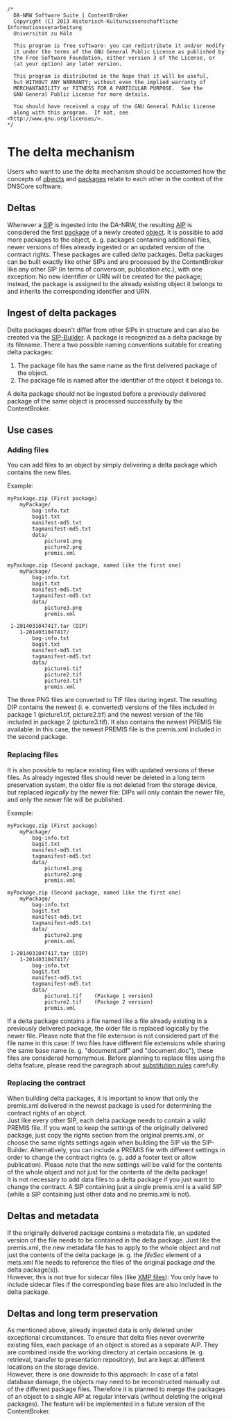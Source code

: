 	/*
	  DA-NRW Software Suite | ContentBroker
	  Copyright (C) 2013 Historisch-Kulturwissenschaftliche Informationsverarbeitung
	  Universität zu Köln
	
	  This program is free software: you can redistribute it and/or modify
	  it under the terms of the GNU General Public License as published by
	  the Free Software Foundation, either version 3 of the License, or
	  (at your option) any later version.
	
	  This program is distributed in the hope that it will be useful,
	  but WITHOUT ANY WARRANTY; without even the implied warranty of
	  MERCHANTABILITY or FITNESS FOR A PARTICULAR PURPOSE.  See the
	  GNU General Public License for more details.
	
	  You should have received a copy of the GNU General Public License
	  along with this program.  If not, see <http://www.gnu.org/licenses/>.
	*/
	
# The delta mechanism

Users who want to use the delta mechanism should be accustomed how the concepts
of [objects](https://github.com/da-nrw/DNSCore/blob/master/ContentBroker/src/main/markdown/object_model.md#object) 
and [packages](https://github.com/da-nrw/DNSCore/blob/master/ContentBroker/src/main/markdown/object_model.md#package) 
relate to each other in the context of the DNSCore software.

## Deltas

Whenever a [SIP](https://github.com/da-nrw/DNSCore/blob/master/ContentBroker/src/main/markdown/sip_specification.md) is ingested into the DA-NRW, the resulting [AIP](https://github.com/da-nrw/DNSCore/blob/master/ContentBroker/src/main/markdown/specification_aip.md) is considered the first [package](https://github.com/da-nrw/DNSCore/blob/master/ContentBroker/src/main/markdown/object_model.md#package) of a newly created [object](https://github.com/da-nrw/DNSCore/blob/master/ContentBroker/src/main/markdown/object_model.md#object). It is possible to add more packages to the object, e. g. packages containing additional files, newer versions of files already ingested or an updated version of the contract rights. These packages are called *delta* packages. Delta packages can be built exactly like other SIPs and are processed by the ContentBroker like any other SIP (in terms of conversion, publication etc.), with one exception: No new identifier or URN will be created for the package; instead, the package is assigned to the already existing object it belongs to and inherits the corresponding identifier and URN.

## Ingest of delta packages

Delta packages doesn't differ from other SIPs in structure and can also be created via the [SIP-Builder](https://github.com/da-nrw/DNSCore/blob/master/ContentBroker/src/main/markdown/sip_specification.md#sip-builder). A package is recognized as a delta package by its filename. There a two possible naming conventions suitable for creating delta packages:

1. The package file has the same name as the first delivered package of the object.
2. The package file is named after the identifier of the object it belongs to.

A delta package should not be ingested before a previously delivered package of the same object is processed successfully by the ContentBroker.

## Use cases
### Adding files

You can add files to an object by simply delivering a delta package which contains the new files.

Example:

	myPackage.zip (First package)
		myPackage/
			bag-info.txt
			bagit.txt
			manifest-md5.txt
			tagmanifest-md5.txt
			data/
				picture1.png
				picture2.png
				premis.xml
				
	myPackage.zip (Second package, named like the first one)
		myPackage/
			bag-info.txt
			bagit.txt
			manifest-md5.txt
			tagmanifest-md5.txt
			data/
				picture3.png
				premis.xml
				
	 1-2014031047417.tar (DIP)
	 	1-2014031047417/
	 		bag-info.txt
			bagit.txt
			manifest-md5.txt
			tagmanifest-md5.txt
			data/
				picture1.tif
				picture2.tif
				picture3.tif
				premis.xml

The three PNG files are converted to TIF files during ingest. The resulting DIP contains the newest (i. e. converted) versions of the files included in package 1 (picture1.tif, picture2.tif) and the newest version of the file included in package 2 (picture3.tif). It also contains the newest PREMIS file available: in this case, the newest PREMIS file is the premis.xml included in the second package.

### Replacing files

It is also possible to replace existing files with updated versions of these files. As already ingested files should never be deleted in a long term preservation system, the older file is not deleted from the storage device, but replaced *logically* by the newer file: DIPs will only contain the newer file, and only the newer file will be published.

Example:

	myPackage.zip (First package)
		myPackage/
			bag-info.txt
			bagit.txt
			manifest-md5.txt
			tagmanifest-md5.txt
			data/
				picture1.png
				picture2.png
				premis.xml
				
	myPackage.zip (Second package, named like the first one)
		myPackage/
			bag-info.txt
			bagit.txt
			manifest-md5.txt
			tagmanifest-md5.txt
			data/
				picture2.png
				premis.xml
				
	 1-2014031047417.tar (DIP)
	 	1-2014031047417/
	 		bag-info.txt
			bagit.txt
			manifest-md5.txt
			tagmanifest-md5.txt
			data/
				picture1.tif	(Package 1 version)
				picture2.tif	(Package 2 version)
				premis.xml

If a delta package contains a file named like a file already existing in a previously delivered package, the older file is replaced logically by the newer file. Please note that the file extension is not considered part of the file name in this case: If two files have different file extensions while sharing the same base name (e. g. "document.pdf" and "document.doc"), these files are considered homonymous. Before planning to replace files using the delta feature, please read the paragraph about [substitution rules](https://github.com/da-nrw/DNSCore/blob/master/ContentBroker/src/main/markdown/specification_dip.md#substitution-rules-and-surface-view-of-an-object) carefully.

### Replacing the contract

When building delta packages, it is important to know that only the premis.xml delivered in the newest package is used for determining the contract rights of an object.  
Just like every other SIP, each delta package needs to contain a valid PREMIS file. If you want to keep the settings of the originally delivered package, just copy the rights section from the original premis.xml, or choose the same rights settings again when building the SIP via the SIP-Builder. Alternatively, you can include a PREMIS file with different settings in order to change the contract rights (e. g. add a footer text or allow publication). Please note that the new settings will be valid for the contents of the whole object and not just for the contents of the delta package!  
It is not necessary to add data files to a delta package if you just want to change the contract. A SIP containing just a single premis.xml is a valid SIP (while a SIP containing just other data and no premis.xml is not).

## Deltas and metadata

If the originally delivered package contains a metadata file, an updated version of the file needs to be contained in the delta package. Just like the premis.xml, the new metadata file has to apply to the whole object and not just the contents of the delta package (e. g. the *fileSec* element of a mets.xml file needs to reference the files of the original package *and* the delta package(s)).  
However, this is not true for sidecar files (like [XMP files](https://github.com/da-nrw/DNSCore/blob/master/ContentBroker/src/main/markdown/specification_sip.md#xmp)): You only have to include sidecar files if the corresponding base files are also included in the delta package.

## Deltas and long term preservation

As mentioned above, already ingested data is only deleted under exceptional circumstances. To ensure that delta files never overwrite existing files, each package of an object is stored as a separate AIP. They are combined inside the working directory at certain occasions (e. g. retrieval, transfer to presentation repository), but are kept at different locations on the storage device.  
However, there is one downside to this approach: In case of a fatal database damage, the objects may need to be reconstructed manually out of the different package files. Therefore it is planned to merge the packages of an object to a single AIP at regular intervals (without deleting the original packages). The feature will be implemented in a future version of the ContentBroker.
